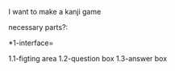 I want to make a kanji game

necessary parts?:

*1-interface=

1.1-figting area
1.2-question box
1.3-answer box

